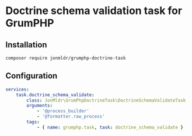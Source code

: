 # Doctrine schema validation task for GrumPHP

## Installation
````
composer require jonmldr/grumphp-doctrine-task
````

## Configuration
````YAML
services:
    task.doctrine_schema_validate:
        class: JonMldr\GrumPhpDoctrineTask\DoctrineSchemaValidateTask
        arguments:
            - '@process_builder'
            - '@formatter.raw_process'
        tags:
            - { name: grumphp.task, task: doctrine_schema_validate }
````
